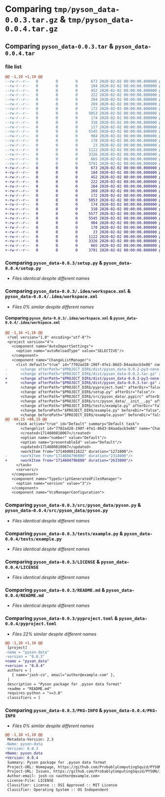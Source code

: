 # Comparing `tmp/pyson_data-0.0.3.tar.gz` & `tmp/pyson_data-0.0.4.tar.gz`

## Comparing `pyson_data-0.0.3.tar` & `pyson_data-0.0.4.tar`

### file list

```diff
@@ -1,19 +1,19 @@
--rw-r--r--   0        0        0      673 2020-02-02 00:00:00.000000 pyson_data-0.0.3/setup.py
--rw-r--r--   0        0        0      184 2020-02-02 00:00:00.000000 pyson_data-0.0.3/.idea/.gitignore
--rw-r--r--   0        0        0      452 2020-02-02 00:00:00.000000 pyson_data-0.0.3/.idea/PYSON.iml
--rw-r--r--   0        0        0      222 2020-02-02 00:00:00.000000 pyson_data-0.0.3/.idea/discord.xml
--rw-r--r--   0        0        0      284 2020-02-02 00:00:00.000000 pyson_data-0.0.3/.idea/misc.xml
--rw-r--r--   0        0        0      269 2020-02-02 00:00:00.000000 pyson_data-0.0.3/.idea/modules.xml
--rw-r--r--   0        0        0      172 2020-02-02 00:00:00.000000 pyson_data-0.0.3/.idea/vcs.xml
--rw-r--r--   0        0        0     5053 2020-02-02 00:00:00.000000 pyson_data-0.0.3/.idea/workspace.xml
--rw-r--r--   0        0        0      174 2020-02-02 00:00:00.000000 pyson_data-0.0.3/.idea/inspectionProfiles/profiles_settings.xml
--rw-r--r--   0        0        0      310 2020-02-02 00:00:00.000000 pyson_data-0.0.3/src/pyson_data/.pypirc
--rw-r--r--   0        0        0      117 2020-02-02 00:00:00.000000 pyson_data-0.0.3/src/pyson_data/__init__.py
--rw-r--r--   0        0        0     5545 2020-02-02 00:00:00.000000 pyson_data-0.0.3/src/pyson_data/pyson.py
--rw-r--r--   0        0        0      984 2020-02-02 00:00:00.000000 pyson_data-0.0.3/tests/example.py
--rw-r--r--   0        0        0      178 2020-02-02 00:00:00.000000 pyson_data-0.0.3/tests/example.pyson
--rw-r--r--   0        0        0       23 2020-02-02 00:00:00.000000 pyson_data-0.0.3/.gitignore
--rw-r--r--   0        0        0     1122 2020-02-02 00:00:00.000000 pyson_data-0.0.3/LICENSE
--rw-r--r--   0        0        0     3326 2020-02-02 00:00:00.000000 pyson_data-0.0.3/README.md
--rw-r--r--   0        0        0      665 2020-02-02 00:00:00.000000 pyson_data-0.0.3/pyproject.toml
--rw-r--r--   0        0        0     3791 2020-02-02 00:00:00.000000 pyson_data-0.0.3/PKG-INFO
+-rw-r--r--   0        0        0      673 2020-02-02 00:00:00.000000 pyson_data-0.0.4/setup.py
+-rw-r--r--   0        0        0      184 2020-02-02 00:00:00.000000 pyson_data-0.0.4/.idea/.gitignore
+-rw-r--r--   0        0        0      452 2020-02-02 00:00:00.000000 pyson_data-0.0.4/.idea/PYSON.iml
+-rw-r--r--   0        0        0      222 2020-02-02 00:00:00.000000 pyson_data-0.0.4/.idea/discord.xml
+-rw-r--r--   0        0        0      284 2020-02-02 00:00:00.000000 pyson_data-0.0.4/.idea/misc.xml
+-rw-r--r--   0        0        0      269 2020-02-02 00:00:00.000000 pyson_data-0.0.4/.idea/modules.xml
+-rw-r--r--   0        0        0      172 2020-02-02 00:00:00.000000 pyson_data-0.0.4/.idea/vcs.xml
+-rw-r--r--   0        0        0     5053 2020-02-02 00:00:00.000000 pyson_data-0.0.4/.idea/workspace.xml
+-rw-r--r--   0        0        0      174 2020-02-02 00:00:00.000000 pyson_data-0.0.4/.idea/inspectionProfiles/profiles_settings.xml
+-rw-r--r--   0        0        0      310 2020-02-02 00:00:00.000000 pyson_data-0.0.4/src/pyson_data/.pypirc
+-rw-r--r--   0        0        0     5577 2020-02-02 00:00:00.000000 pyson_data-0.0.4/src/pyson_data/__init__.py
+-rw-r--r--   0        0        0     5545 2020-02-02 00:00:00.000000 pyson_data-0.0.4/src/pyson_data/pyson.py
+-rw-r--r--   0        0        0      984 2020-02-02 00:00:00.000000 pyson_data-0.0.4/tests/example.py
+-rw-r--r--   0        0        0      178 2020-02-02 00:00:00.000000 pyson_data-0.0.4/tests/example.pyson
+-rw-r--r--   0        0        0       23 2020-02-02 00:00:00.000000 pyson_data-0.0.4/.gitignore
+-rw-r--r--   0        0        0     1122 2020-02-02 00:00:00.000000 pyson_data-0.0.4/LICENSE
+-rw-r--r--   0        0        0     3326 2020-02-02 00:00:00.000000 pyson_data-0.0.4/README.md
+-rw-r--r--   0        0        0      665 2020-02-02 00:00:00.000000 pyson_data-0.0.4/pyproject.toml
+-rw-r--r--   0        0        0     3791 2020-02-02 00:00:00.000000 pyson_data-0.0.4/PKG-INFO
```

### Comparing `pyson_data-0.0.3/setup.py` & `pyson_data-0.0.4/setup.py`

 * *Files identical despite different names*

### Comparing `pyson_data-0.0.3/.idea/workspace.xml` & `pyson_data-0.0.4/.idea/workspace.xml`

 * *Files 0% similar despite different names*

#### Comparing `pyson_data-0.0.3/.idea/workspace.xml` & `pyson_data-0.0.4/.idea/workspace.xml`

```diff
@@ -1,16 +1,16 @@
 <?xml version="1.0" encoding="utf-8"?>
 <project version="4">
   <component name="AutoImportSettings">
     <option name="autoReloadType" value="SELECTIVE"/>
   </component>
   <component name="ChangeListManager">
     <list default="true" id="7702ad28-190f-4fe1-86d3-84aadacb3e86" name="Changes" comment="">
-      <change afterPath="$PROJECT_DIR$/dist/pyson_data-0.0.2-py3-none-any.whl" afterDir="false"/>
-      <change afterPath="$PROJECT_DIR$/dist/pyson_data-0.0.2.tar.gz" afterDir="false"/>
+      <change afterPath="$PROJECT_DIR$/dist/pyson_data-0.0.3-py3-none-any.whl" afterDir="false"/>
+      <change afterPath="$PROJECT_DIR$/dist/pyson_data-0.0.3.tar.gz" afterDir="false"/>
       <change afterPath="$PROJECT_DIR$/pyproject.toml" afterDir="false"/>
       <change afterPath="$PROJECT_DIR$/setup.py" afterDir="false"/>
       <change afterPath="$PROJECT_DIR$/src/pyson_data/.pypirc" afterDir="false"/>
       <change afterPath="$PROJECT_DIR$/src/pyson_data/__init__.py" afterDir="false"/>
       <change afterPath="$PROJECT_DIR$/tests/example.py" afterDir="false"/>
       <change beforePath="$PROJECT_DIR$/example.py" beforeDir="false"/>
       <change beforePath="$PROJECT_DIR$/example.pyson" beforeDir="false" afterPath="$PROJECT_DIR$/tests/example.pyson" afterDir="false"/>
@@ -88,15 +88,15 @@
     <task active="true" id="Default" summary="Default task">
       <changelist id="7702ad28-190f-4fe1-86d3-84aadacb3e86" name="Changes" comment=""/>
       <created>1714600810067</created>
       <option name="number" value="Default"/>
       <option name="presentableId" value="Default"/>
       <updated>1714600810067</updated>
       <workItem from="1714600811622" duration="1271000"/>
-      <workItem from="1714604796800" duration="2314000"/>
+      <workItem from="1714604796800" duration="2633000"/>
     </task>
     <servers/>
   </component>
   <component name="TypeScriptGeneratedFilesManager">
     <option name="version" value="3"/>
   </component>
   <component name="VcsManagerConfiguration">
```

### Comparing `pyson_data-0.0.3/src/pyson_data/pyson.py` & `pyson_data-0.0.4/src/pyson_data/pyson.py`

 * *Files identical despite different names*

### Comparing `pyson_data-0.0.3/tests/example.py` & `pyson_data-0.0.4/tests/example.py`

 * *Files identical despite different names*

### Comparing `pyson_data-0.0.3/LICENSE` & `pyson_data-0.0.4/LICENSE`

 * *Files identical despite different names*

### Comparing `pyson_data-0.0.3/README.md` & `pyson_data-0.0.4/README.md`

 * *Files identical despite different names*

### Comparing `pyson_data-0.0.3/pyproject.toml` & `pyson_data-0.0.4/pyproject.toml`

 * *Files 22% similar despite different names*

```diff
@@ -1,10 +1,10 @@
 [project]
-name = "pyson-data"
-version = "0.0.3"
+name = "pyson_data"
+version = "0.0.4"
 authors = [
   { name="josh-co", email="author@example.com" },
 ]
 description = "Pyson package for .pyson data format"
 readme = "README.md"
 requires-python = ">=3.8"
 classifiers = [
```

### Comparing `pyson_data-0.0.3/PKG-INFO` & `pyson_data-0.0.4/PKG-INFO`

 * *Files 0% similar despite different names*

```diff
@@ -1,10 +1,10 @@
 Metadata-Version: 2.3
-Name: pyson-data
-Version: 0.0.3
+Name: pyson_data
+Version: 0.0.4
 Summary: Pyson package for .pyson data format
 Project-URL: Homepage, https://github.com/ProbablyComputingSquid/PYSON/
 Project-URL: Issues, https://github.com/ProbablyComputingSquid/PYSON/issues
 Author-email: josh-co <author@example.com>
 License-File: LICENSE
 Classifier: License :: OSI Approved :: MIT License
 Classifier: Operating System :: OS Independent
```

